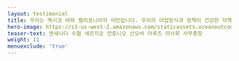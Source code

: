 ```yaml
---
layout: testimonial
title: 우리는 멕시코 바하 켈리포니아의 어민입니다. 우리의 어업방식과 정책이 건강한 지역공동체를 지원할 수 있다는 신념을 가지고 있습니다. 하지만 이는 매우 복잡한 여정입니다. 우리의 여정을 함께 해주고, 변화를 위한 전문적 자문을 제공해 주는 오션아웃컴즈의 가치를 높이 평가합니다.
hero-image: https://s3-us-west-2.amazonaws.com/staticassets.oceanoutcomes.org/embedded+photos/testimonials/ensenada-fishery-cooperative-testimonial.png
teaser-text: 엔세나다 수협 세르지오 안토니오 산오바 아루즈 이사회 사무총장
weight: 11
menuexclude: 'true'
---
```

